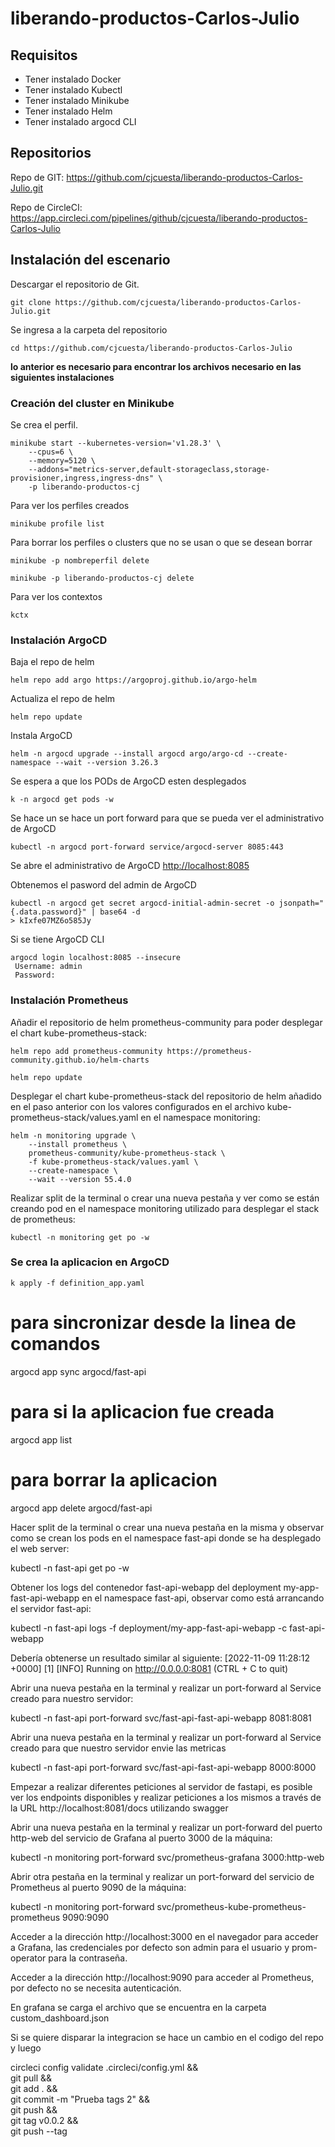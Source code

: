 # liberando-productos-Carlos-Julio

## Requisitos
- Tener instalado Docker
- Tener instalado Kubectl
- Tener instalado Minikube 
- Tener instalado Helm
- Tener instalado argocd CLI

## Repositorios
Repo de GIT: https://github.com/cjcuesta/liberando-productos-Carlos-Julio.git

Repo de CircleCI: https://app.circleci.com/pipelines/github/cjcuesta/liberando-productos-Carlos-Julio



## Instalación del escenario
Descargar el repositorio de Git. 
```
git clone https://github.com/cjcuesta/liberando-productos-Carlos-Julio.git 
```
Se ingresa a la carpeta del repositorio 
```
cd https://github.com/cjcuesta/liberando-productos-Carlos-Julio 
```
**lo anterior es necesario para encontrar los archivos necesario en las siguientes instalaciones**

### Creación del cluster en Minikube
Se crea el perfil. 
```
minikube start --kubernetes-version='v1.28.3' \
    --cpus=6 \
    --memory=5120 \
    --addons="metrics-server,default-storageclass,storage-provisioner,ingress,ingress-dns" \
    -p liberando-productos-cj
```
Para ver los perfiles creados
```
minikube profile list 
```
Para borrar los perfiles o clusters que no se usan o que se desean borrar
```
minikube -p nombreperfil delete 
```
```
minikube -p liberando-productos-cj delete  
```

Para ver los contextos
``` 
kctx
```
### Instalación ArgoCD

Baja el repo de helm
```
helm repo add argo https://argoproj.github.io/argo-helm
```
Actualiza el repo de helm
```
helm repo update
```
Instala  ArgoCD
```
helm -n argocd upgrade --install argocd argo/argo-cd --create-namespace --wait --version 3.26.3
```
Se espera a que los PODs de ArgoCD esten desplegados
```
k -n argocd get pods -w
```

Se hace un se hace un port forward para que se  pueda ver el administrativo de ArgoCD
```
kubectl -n argocd port-forward service/argocd-server 8085:443
```

Se abre el administrativo de ArgoCD  [http://localhost:8085](http://localhost:8085)

Obtenemos el pasword del admin de ArgoCD
```
kubectl -n argocd get secret argocd-initial-admin-secret -o jsonpath="{.data.password}" | base64 -d 
> kIxfe07MZ6o585Jy
```
Si se tiene ArgoCD CLI
```
argocd login localhost:8085 --insecure
 Username: admin
 Password: 
```

### Instalación Prometheus
Añadir el repositorio de helm prometheus-community para poder desplegar el chart kube-prometheus-stack:
```
helm repo add prometheus-community https://prometheus-community.github.io/helm-charts
```
```
helm repo update
```
Desplegar el chart kube-prometheus-stack del repositorio de helm añadido en el paso anterior con los valores 
configurados en el archivo kube-prometheus-stack/values.yaml en el namespace monitoring:

```
helm -n monitoring upgrade \
    --install prometheus \
    prometheus-community/kube-prometheus-stack \
    -f kube-prometheus-stack/values.yaml \
    --create-namespace \
    --wait --version 55.4.0
```	
Realizar split de la terminal o crear una nueva pestaña y ver como se están creando pod en el namespace monitoring utilizado para desplegar el stack de prometheus:

```
kubectl -n monitoring get po -w
```

### Se crea la aplicacion en ArgoCD

```
k apply -f definition_app.yaml 
```

# para sincronizar desde la linea de comandos 
argocd app sync argocd/fast-api

# para si la aplicacion fue creada
argocd app list

# para borrar la aplicacion 
argocd app delete argocd/fast-api

Hacer split de la terminal o crear una nueva pestaña en la misma y observar como se crean los pods en el namespace fast-api donde se ha desplegado el web server:

kubectl -n fast-api get po -w


Obtener los logs del contenedor fast-api-webapp del deployment my-app-fast-api-webapp en el namespace fast-api, observar como está arrancando el servidor fast-api:

kubectl -n fast-api logs -f deployment/my-app-fast-api-webapp -c fast-api-webapp

Debería obtenerse un resultado similar al siguiente:
[2022-11-09 11:28:12 +0000] [1] [INFO] Running on http://0.0.0.0:8081 (CTRL + C to quit)


Abrir una nueva pestaña en la terminal y realizar un port-forward al Service creado para nuestro servidor:

kubectl -n fast-api port-forward svc/fast-api-fast-api-webapp 8081:8081

Abrir una nueva pestaña en la terminal y realizar un port-forward al Service creado para que nuestro servidor envie las metricas

kubectl -n fast-api port-forward svc/fast-api-fast-api-webapp 8000:8000

Empezar a realizar diferentes peticiones al servidor de fastapi, es posible ver los endpoints disponibles y realizar peticiones 
a los mismos a través de la URL http://localhost:8081/docs utilizando swagger

Abrir una nueva pestaña en la terminal y realizar un port-forward del puerto http-web del servicio de Grafana al puerto 3000 de la máquina:

kubectl -n monitoring port-forward svc/prometheus-grafana 3000:http-web

Abrir otra pestaña en la terminal y realizar un port-forward del servicio de Prometheus al puerto 9090 de la máquina:

kubectl -n monitoring port-forward svc/prometheus-kube-prometheus-prometheus 9090:9090

Acceder a la dirección http://localhost:3000 en el navegador para acceder a Grafana, las credenciales por defecto son admin para el usuario 
y prom-operator para la contraseña.

Acceder a la dirección http://localhost:9090 para acceder al Prometheus, por defecto no se necesita autenticación.

En grafana se carga el archivo que se encuentra en la carpeta custom_dashboard.json 

Si se quiere disparar la integracion se hace un cambio en el codigo del repo y luego 

circleci config validate .circleci/config.yml && \
git pull && \
git add . && \
git commit -m "Prueba tags 2" && \
git push && \
git tag v0.0.2 && \
git push --tag



